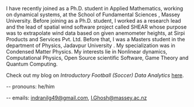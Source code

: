 I have recently joined as a Ph.D. student in Applied Mathematics, working on dynamical systems, at the School of Fundamental Sciences , Massey University. Before joining as a Ph.D. student, I worked as a research lead and the lead of spatial wind software project called SHEAR whose purpose was to extrapolate wind data based on given anemometer heights, at Sirpi Products and Services Pvt. Ltd. Before that, I was a Masters student in the department of Physics, Jadavpur University . My specialization was in Condensed Matter Physics. My interests lie in Nonlinear dynamics, Computational Physics, Open Source scientific Software, Game Theory and Quantum Computing.

Check out my blog on *Introductory Football (Soccer) Data Analytics* [here](https://realsoccerexpand.netlify.app/).

-- pronouns: he/him

-- emails: indranilg49@gmail.com, I.Ghosh@massey.ac.nz

